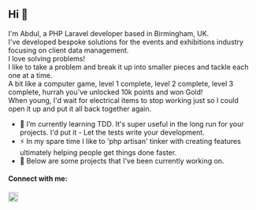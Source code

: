 ## Hi 👋

I'm Abdul, a PHP Laravel developer based in Birmingham, UK. <br>
I've developed bespoke solutions for the events and exhibitions industry focusing on client data management.
<br>
I love solving problems! <br>
I like to take a problem and break it up into smaller pieces and tackle each one at a time. <br>
A bit like a computer game, level 1 complete, level 2 complete, level 3 complete, hurrah you've unlocked 10k points and won Gold! <br>
When young, I'd wait for electrical items to stop working just so I could open it up and put it all back together again.

- 🌱 I’m currently learning TDD. It's super useful in the long run for your projects. I'd put it - Let the tests write your development.
- ⚡ In my spare time I like to 'php artisan' tinker with creating features ultimately helping people get things done faster.
- 🔭 Below are some projects that I've been currently working on.
<!--
[![Anurag's GitHub stats](https://github-readme-stats.vercel.app/api?username=abdulkaeum)](https://github.com/anuraghazra/github-readme-stats)
-->

#### Connect with me:
<a target="_blank" href="https://www.linkedin.com/in/abdul-kaeum/">
<img alt="" width="20" src="https://content.linkedin.com/content/dam/me/business/en-us/amp/brand-site/v2/bg/LI-Bug.svg.original.svg">
</a>
